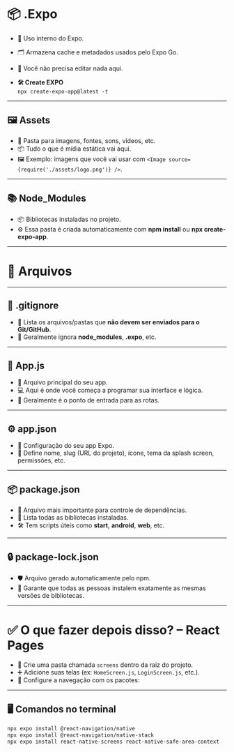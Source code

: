 # 📦 .Expo  
- 🧠 Uso interno do Expo.  
- 🗂️ Armazena cache e metadados usados pelo Expo Go.  
- 🚫 Você não precisa editar nada aqui.

- **🛠️ Create EXPO**  
    `npx create-expo-app@latest -t`

---

## 🖼️ Assets  
- 📁 Pasta para imagens, fontes, sons, vídeos, etc.  
- 📦 Tudo o que é mídia estática vai aqui.  
- 🖼️ Exemplo: imagens que você vai usar com `<Image source={require('./assets/logo.png')} />`.

---

## 📚 Node_Modules  
- 📦 Bibliotecas instaladas no projeto.  
- ⚙️ Essa pasta é criada automaticamente com **npm install** ou **npx create-expo-app**.

---

# 📄 Arquivos

---

## 📃 .gitignore  
- 🚫 Lista os arquivos/pastas que **não devem ser enviados para o Git/GitHub**.  
- 🧹 Geralmente ignora **node_modules**, **.expo**, etc.

---

## 🧩 App.js  
- 🧠 Arquivo principal do seu app.  
- 💻 Aqui é onde você começa a programar sua interface e lógica.  
- 🔗 Geralmente é o ponto de entrada para as rotas.

---

## ⚙️ app.json  
- 📝 Configuração do seu app Expo.  
- 🧭 Define nome, slug (URL do projeto), ícone, tema da splash screen, permissões, etc.

---

## 📦 package.json  
- 🧾 Arquivo mais importante para controle de dependências.  
- 📜 Lista todas as bibliotecas instaladas.  
- 🛠️ Tem scripts úteis como **start**, **android**, **web**, etc.

---

## 🔒 package-lock.json  
- 🛡️ Arquivo gerado automaticamente pelo npm.  
- 📌 Garante que todas as pessoas instalem exatamente as mesmas versões de bibliotecas.

---

# ✅ O que fazer depois disso? – React Pages  
- 📁 Crie uma pasta chamada `screens` dentro da raiz do projeto.  
- ➕ Adicione suas telas (ex: `HomeScreen.js`, `LoginScreen.js`, etc.).  
- 🧭 Configure a navegação com os pacotes:

---

## 🖥️ Comandos no terminal  
```bash
npx expo install @react-navigation/native
npx expo install @react-navigation/native-stack
npx expo install react-native-screens react-native-safe-area-context
